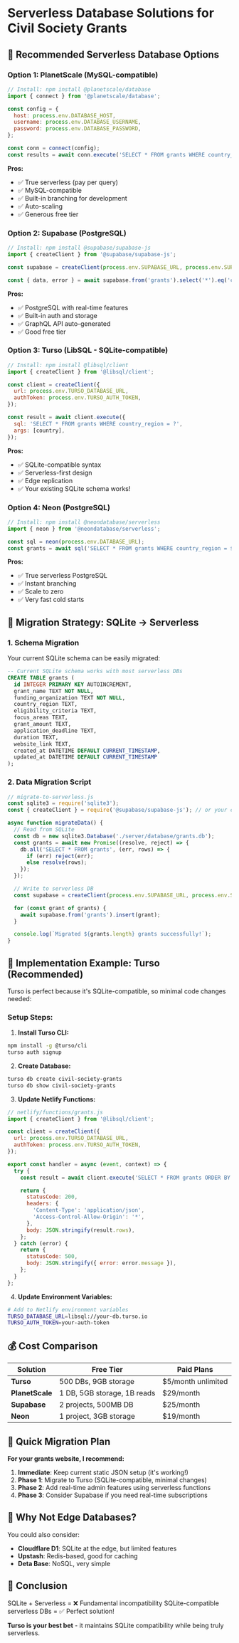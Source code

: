 # Serverless Database Solutions for Civil Society Grants

## 🎯 **Recommended Serverless Database Options**

### **Option 1: PlanetScale (MySQL-compatible)**

```javascript
// Install: npm install @planetscale/database
import { connect } from '@planetscale/database';

const config = {
  host: process.env.DATABASE_HOST,
  username: process.env.DATABASE_USERNAME,
  password: process.env.DATABASE_PASSWORD,
};

const conn = connect(config);
const results = await conn.execute('SELECT * FROM grants WHERE country_region = ?', [country]);
```

**Pros:**

- ✅ True serverless (pay per query)
- ✅ MySQL-compatible
- ✅ Built-in branching for development
- ✅ Auto-scaling
- ✅ Generous free tier

### **Option 2: Supabase (PostgreSQL)**

```javascript
// Install: npm install @supabase/supabase-js
import { createClient } from '@supabase/supabase-js';

const supabase = createClient(process.env.SUPABASE_URL, process.env.SUPABASE_ANON_KEY);

const { data, error } = await supabase.from('grants').select('*').eq('country_region', country);
```

**Pros:**

- ✅ PostgreSQL with real-time features
- ✅ Built-in auth and storage
- ✅ GraphQL API auto-generated
- ✅ Good free tier

### **Option 3: Turso (LibSQL - SQLite-compatible)**

```javascript
// Install: npm install @libsql/client
import { createClient } from '@libsql/client';

const client = createClient({
  url: process.env.TURSO_DATABASE_URL,
  authToken: process.env.TURSO_AUTH_TOKEN,
});

const result = await client.execute({
  sql: 'SELECT * FROM grants WHERE country_region = ?',
  args: [country],
});
```

**Pros:**

- ✅ SQLite-compatible syntax
- ✅ Serverless-first design
- ✅ Edge replication
- ✅ Your existing SQLite schema works!

### **Option 4: Neon (PostgreSQL)**

```javascript
// Install: npm install @neondatabase/serverless
import { neon } from '@neondatabase/serverless';

const sql = neon(process.env.DATABASE_URL);
const grants = await sql('SELECT * FROM grants WHERE country_region = $1', [country]);
```

**Pros:**

- ✅ True serverless PostgreSQL
- ✅ Instant branching
- ✅ Scale to zero
- ✅ Very fast cold starts

## 🔄 **Migration Strategy: SQLite → Serverless**

### **1. Schema Migration**

Your current SQLite schema can be easily migrated:

```sql
-- Current SQLite schema works with most serverless DBs
CREATE TABLE grants (
  id INTEGER PRIMARY KEY AUTOINCREMENT,
  grant_name TEXT NOT NULL,
  funding_organization TEXT NOT NULL,
  country_region TEXT,
  eligibility_criteria TEXT,
  focus_areas TEXT,
  grant_amount TEXT,
  application_deadline TEXT,
  duration TEXT,
  website_link TEXT,
  created_at DATETIME DEFAULT CURRENT_TIMESTAMP,
  updated_at DATETIME DEFAULT CURRENT_TIMESTAMP
);
```

### **2. Data Migration Script**

```javascript
// migrate-to-serverless.js
const sqlite3 = require('sqlite3');
const { createClient } = require('@supabase/supabase-js'); // or your chosen DB

async function migrateData() {
  // Read from SQLite
  const db = new sqlite3.Database('./server/database/grants.db');
  const grants = await new Promise((resolve, reject) => {
    db.all('SELECT * FROM grants', (err, rows) => {
      if (err) reject(err);
      else resolve(rows);
    });
  });

  // Write to serverless DB
  const supabase = createClient(process.env.SUPABASE_URL, process.env.SUPABASE_ANON_KEY);

  for (const grant of grants) {
    await supabase.from('grants').insert(grant);
  }

  console.log(`Migrated ${grants.length} grants successfully!`);
}
```

## 🚀 **Implementation Example: Turso (Recommended)**

Turso is perfect because it's SQLite-compatible, so minimal code changes needed:

### **Setup Steps:**

1. **Install Turso CLI:**

```bash
npm install -g @turso/cli
turso auth signup
```

2. **Create Database:**

```bash
turso db create civil-society-grants
turso db show civil-society-grants
```

3. **Update Netlify Functions:**

```javascript
// netlify/functions/grants.js
import { createClient } from '@libsql/client';

const client = createClient({
  url: process.env.TURSO_DATABASE_URL,
  authToken: process.env.TURSO_AUTH_TOKEN,
});

export const handler = async (event, context) => {
  try {
    const result = await client.execute('SELECT * FROM grants ORDER BY application_deadline ASC');

    return {
      statusCode: 200,
      headers: {
        'Content-Type': 'application/json',
        'Access-Control-Allow-Origin': '*',
      },
      body: JSON.stringify(result.rows),
    };
  } catch (error) {
    return {
      statusCode: 500,
      body: JSON.stringify({ error: error.message }),
    };
  }
};
```

4. **Update Environment Variables:**

```bash
# Add to Netlify environment variables
TURSO_DATABASE_URL=libsql://your-db.turso.io
TURSO_AUTH_TOKEN=your-auth-token
```

## 💰 **Cost Comparison**

| Solution        | Free Tier                   | Paid Plans         |
| --------------- | --------------------------- | ------------------ |
| **Turso**       | 500 DBs, 9GB storage        | $5/month unlimited |
| **PlanetScale** | 1 DB, 5GB storage, 1B reads | $29/month          |
| **Supabase**    | 2 projects, 500MB DB        | $25/month          |
| **Neon**        | 1 project, 3GB storage      | $19/month          |

## 🎯 **Quick Migration Plan**

**For your grants website, I recommend:**

1. **Immediate**: Keep current static JSON setup (it's working!)
2. **Phase 1**: Migrate to Turso (SQLite-compatible, minimal changes)
3. **Phase 2**: Add real-time admin features using serverless functions
4. **Phase 3**: Consider Supabase if you need real-time subscriptions

## 🔧 **Why Not Edge Databases?**

You could also consider:

- **Cloudflare D1**: SQLite at the edge, but limited features
- **Upstash**: Redis-based, good for caching
- **Deta Base**: NoSQL, very simple

## 🎪 **Conclusion**

SQLite + Serverless = ❌ Fundamental incompatibility
SQLite-compatible serverless DBs = ✅ Perfect solution!

**Turso is your best bet** - it maintains SQLite compatibility while being truly serverless.

